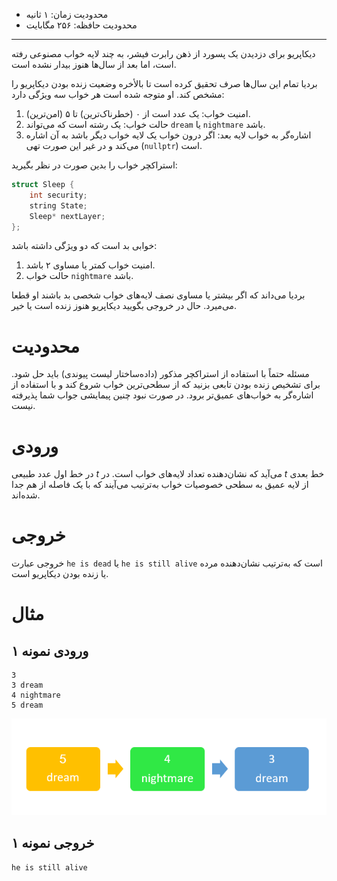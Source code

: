 [_metadata_:id]:- "inception"
[_metadata_:title]:- "اینسپشن"
[_metadata_:level]:- "medium"
[_metadata_:author]:- "فاطمه عبدالهی"
[_metadata_:series]:- "structures-and-templates"

+ محدودیت زمان: ۱ ثانیه
+ محدودیت حافظه: ۲۵۶ مگابایت

----------

دیکاپریو برای دزدیدن یک پسورد از ذهن رابرت فیشر، به چند لایه خواب مصنوعی رفته است، اما بعد از سال‌ها هنوز بیدار نشده است.

بردیا تمام این سال‌ها صرف تحقیق کرده است تا بالأخره وضعیت زنده بودن دیکاپریو را مشخص کند. او متوجه شده است هر خواب سه ویژگی دارد:

1. امنیت خواب: یک عدد است از ۰ (خطرناک‌ترین) تا ۵ (امن‌ترین).
2. حالت خواب: یک رشته است که می‌تواند `dream` یا `nightmare` باشد.
3. اشاره‌گر به خواب لایه بعد: اگر درون خواب یک لایه خواب دیگر باشد به آن اشاره می‌کند و در غیر این صورت تهی (`nullptr`) است.

استراکچر خواب را بدین صورت در نظر بگیرید:
```cpp
struct Sleep {
    int security;
    string State;
    Sleep* nextLayer;
};
```

خوابی بد است که دو ویژگی داشته باشد:
1. امنیت خواب کمتر یا مساوی ۲ باشد.
2. حالت خواب `nightmare` باشد.

بردیا می‌داند که اگر بیشتر یا مساوی نصف لایه‌های خواب شخصی بد باشند او قطعا می‌میرد. حال در خروجی بگویید دیکاپریو هنوز زنده است یا خیر.

# محدودیت

مسئله حتماً با استفاده از استراکچر مذکور (داده‌ساختار لیست پیوندی) باید حل شود. برای تشخیص زنده بودن تابعی بزنید که از سطحی‌ترین خواب شروع کند و با استفاده از اشاره‌گر به خواب‌های عمیق‌تر برود. در صورت نبود چنین پیمایشی جواب شما پذیرفته نیست.

# ورودی
در خط اول عدد طبیعی $t$ می‌آید که نشان‌دهنده تعداد لایه‌های خواب است. در $t$ خط بعدی از لایه عمیق به سطحی خصوصیات خواب به‌ترتیب می‌آیند که با یک فاصله از هم جدا شده‌اند.

# خروجی
خروجی عبارت `he is dead` یا `he is still alive` است که به‌ترتیب نشان‌دهنده مرده یا زنده بودن دیکاپریو است. 

# مثال
## ورودی نمونه ۱
```
3
3 dream
4 nightmare 
5 dream 
```

![مثال](../assets/inception-1.png)

## خروجی نمونه ۱

```
he is still alive
```


